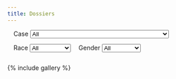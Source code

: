 ```yaml
---
title: Dossiers
---
```


<style>
#filters label {
  margin-left: 1em;
}
#filters select {
  margin-bottom: 1em;
}
#filters .item {
  white-space: nowrap;
}
</style>
<div id="filters">
  <span class="item">
    <label for="case">Case</label>
    <select id="case" name="case" onchange="refreshVisibleItems()">
      <option value="all">All</option>
      <option value="01">[01] Petrification and Putrifaction | RUP: Haven</option>
      <option value="02">[02] Exchange and Extortion | RUP: Haven</option>
      <option value="03">[03] Punctuality and Perpetuity | Mountain</option>
      <option value="04">[04] Ingestion and Incoherency | Trell: Euphoria</option>
      <option value="05">[05] Tumbling and Transcendence | Zephyr: Porta</option>
      <option value="06">[06] Mutilation and Metamorphosis | Selva</option>
      <option value="07">[07] Hazards and Harbingers | Arallu</option>
      <option value="08">[08] Revelry and Revenge | RUP: Sanctum</option>
      <option value="09">[09] Amalgamation and Anathema | Flux</option>
      <option value="10">[10] Capers and Calamity | RUP: Oasis</option>
      <option value="11">[11] Hardships and Homecomings | Cognitutus</option>
      <option value="12">[12] Burglary and Blight | Elyria</option>
    </select>
  </span>
  <span class="item">
    <label for="race">Race</label>
    <select id="race" name="race" onchange="refreshVisibleItems()">
      <option value="all">All</option>
      <option value="dragon">Dragon</option>
      <option value="dragonborn">Dragonborn</option>
      <option value="dwarf">Dwarf</option>
      <option value="elf">Elf</option>
      <option value="eternal">Eternal</option>
      <option value="githzerai">Githzerai</option>
      <option value="gnoll">Gnoll</option>
      <option value="gnome">Gnome</option>
      <option value="halfling">Halfling</option>
      <option value="human">Human</option>
      <option value="lizardfolk">Lizardfolk</option>
      <option value="orc">Orc</option>
      <option value="titan">Titan</option>
      <option value="undead">Undead</option>
      <option value="other">Other</option>
    </select>
  </span>
  <span class="item">
    <label for="gender">Gender</label>
    <select id="gender" name="gender" onchange="refreshVisibleItems()">
      <option value="all">All</option>
      <option value="female">Female</option>
      <option value="male">Male</option>
      <option value="non-binary">Non-binary</option>
    </select>
  </span>
</div>

{% include gallery %}

<script>
function hasClass(item, cls) {
  for (var i=0; i<item.classList.length; i++) {
    if (cls == item.classList[i] || item.classList[i].startsWith(`${cls}-`)) return true;
  }
  return false;
}

function refreshVisibleItems() {
  var caseNo = document.getElementById('case').value;
  var race = document.getElementById('race').value;
  var gender = document.getElementById('gender').value;

  document.getElementById('gallery').querySelectorAll('div').forEach(function(item) {
    var enabled = true;

    // filter by case
    if (caseNo != 'all' && !hasClass(item, `case-${caseNo}`)) enabled = false;

    // filter by race
    if (race != 'all' && !hasClass(item, `race-${race}`)) enabled = false;

    // filter by gender
    var isMale = hasClass(item, 'gender-male');
    var isFemale = hasClass(item, 'gender-female');
    if (gender == 'male' && !isMale) enabled = false;
    if (gender == 'female' && !isFemale) enabled = false;
    if (gender == 'non-binary' && (isMale || isFemale)) enabled = false;

    item.style.display = enabled ? 'inline-block' : 'none';
  });
}
</script>
